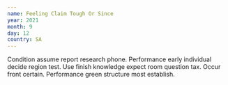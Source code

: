 ```yaml
---
name: Feeling Claim Tough Or Since
year: 2021
month: 9
day: 12
country: SA
---
```

Condition assume report research phone. Performance early individual decide region test. Use finish knowledge expect room question tax. Occur front certain. Performance green structure most establish.